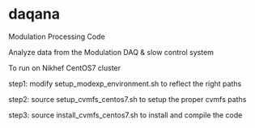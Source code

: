 # daqana
Modulation Processing Code

Analyze data from the Modulation DAQ & slow control system

To run on Nikhef CentOS7 cluster

  step1: modify setup_modexp_environment.sh to reflect the right paths
  
  step2: source setup_cvmfs_centos7.sh to setup the proper cvmfs paths
  
  step3: source install_cvmfs_centos7.sh to install and compile the code
